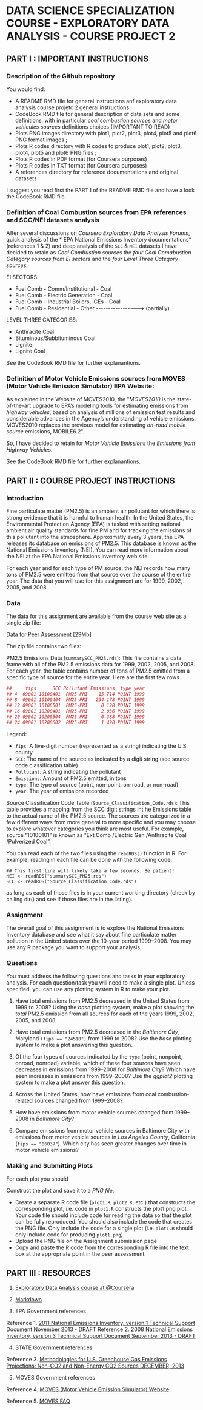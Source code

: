 DATA SCIENCE SPECIALIZATION COURSE - EXPLORATORY DATA ANALYSIS - COURSE PROJECT 2
==================================================================================

PART I : IMPORTANT INSTRUCTIONS
--------------------------------------------------------

### Description of the Github repository

You would find:

* A README RMD file for general instructions anf exploratory data analysis course projetc 2 general instructions
* CodeBook RMD file for general description of data sets and some definitions, with in particular _coal combustion sources_ and _motor vehicules sources_ definitions choices (IMPORTANT TO READ)
* Plots PNG images directory with plot1, plot2, plot3, plot4, plot5 and plot6 PNG format images ;
* Plots R codes directory with R codes to produce plot1, plot2, plot3, plot4, plot5 and plot6 PNG files ;
* Plots R codes in PDF format (for Coursera purposes)
* Plots R codes in TXT format (for Coursera purposes)
* A references directory for reference documentations and original datasets

I suggest you read first the PART I of the README RMD file and have a look the CodeBook RMD file.

### Definition of Coal Combustion sources from EPA references and SCC/NEI datasets analysis

After several discussions on *Coursera Exploratory Data Analysis Forums*, quick analysis of the * EPA National Emissions Inventory documentations* (references 1 & 2) and deep analysis of the `SCC` & `NEI` datasets I have decided to retain as *Coal Combustion sources* the *four Coal Comabustion Category sources from EI sectors* and the *four Level Three Category sources*:

EI SECTORS:
* Fuel Comb - Comm/Institutional - Coal
* Fuel Comb - Electric Generation - Coal
* Fuel Comb - Industrial Boilers, ICEs - Coal
* Fuel Comb - Residential - Other -----------------> (partially)

LEVEL THREE CATEGORIES:
* Anthracite Coal
* Bituminous/Subbituminous Coal
* Lignite
* Lignite Coal

See the CodeBook RMD file for further explanantions.

### Definition of Motor Vehicle Emissions sources from MOVES (Motor Vehicle Emission Simulator) EPA Website:

As explained in the Website of MOVES2010, the "*MOVES2010* is the state-of-the-art upgrade to EPA’s modeling tools for estimating emissions from *highway vehicles*, based on analysis of millions of emission test results and considerable advances in the Agency’s understanding of vehicle emissions. MOVES2010 replaces the previous model for estimating *on-road mobile source* emissions, MOBILE6.2".

So, I have decided to retain for *Motor Vehicle Emissions* the *Emissions from Highway Vehicles*.

See the CodeBook RMD file for further explanantions.

PART II : COURSE PROJECT INSTRUCTIONS
--------------------------------------------------------

### Introduction

Fine particulate matter (PM2.5) is an ambient air pollutant for which there is strong evidence that it is harmful to human health. In the United States, the Environmental Protection Agency (EPA) is tasked with setting national ambient air quality standards for fine PM and for tracking the emissions of this pollutant into the atmosphere. Approximatly every 3 years, the EPA releases its database on emissions of PM2.5. This database is known as the National Emissions Inventory (NEI). You can read more information about the NEI at the EPA National Emissions Inventory web site.

For each year and for each type of PM source, the NEI records how many tons of PM2.5 were emitted from that source over the course of the entire year. The data that you will use for this assignment are for 1999, 2002, 2005, and 2008.

### Data

The data for this assignment are available from the course web site as a single zip file:

[Data for Peer Assessment](https://d396qusza40orc.cloudfront.net/exdata%2Fdata%2FNEI_data.zip) [29Mb]

The zip file contains two files:

PM2.5 Emissions Data (`summarySCC_PM25.rds`): This file contains a data frame with all of the PM2.5 emissions data for 1999, 2002, 2005, and 2008. For each year, the table contains number of tons of PM2.5 emitted from a specific type of source for the entire year. Here are the first few rows.


```r
##     fips      SCC Pollutant Emissions  type year
## 4  09001 10100401  PM25-PRI    15.714 POINT 1999
## 8  09001 10100404  PM25-PRI   234.178 POINT 1999
## 12 09001 10100501  PM25-PRI     0.128 POINT 1999
## 16 09001 10200401  PM25-PRI     2.036 POINT 1999
## 20 09001 10200504  PM25-PRI     0.388 POINT 1999
## 24 09001 10200602  PM25-PRI     1.490 POINT 1999
```

Legend:

* `fips`: A five-digit number (represented as a string) indicating the U.S. county
* `SCC`: The name of the source as indicated by a digit string (see source code classification table)
* `Pollutant`: A string indicating the pollutant
* `Emissions`: Amount of PM2.5 emitted, in tons
* `type`: The type of source (point, non-point, on-road, or non-road)
* `year`: The year of emissions recorded

Source Classification Code Table (`Source_Classification_Code.rds`): This table provides a mapping from the SCC digit strings int he Emissions table to the actual name of the PM2.5 source. The sources are categorized in a few different ways from more general to more specific and you may choose to explore whatever categories you think are most useful. For example, source “10100101” is known as “Ext Comb /Electric Gen /Anthracite Coal /Pulverized Coal”.

You can read each of the two files using the `readRDS()` function in R. For example, reading in each file can be done with the following code:

```
## This first line will likely take a few seconds. Be patient!
NEI <- readRDS("summarySCC_PM25.rds")
SCC <- readRDS("Source_Classification_Code.rds")
```

as long as each of those files is in your current working directory (check by calling dir() and see if those files are in the listing).

### Assignment

The overall goal of this assignment is to explore the National Emissions Inventory database and see what it say about fine particulate matter pollution in the United states over the 10-year period 1999–2008. You may use any R package you want to support your analysis.

### Questions

You must address the following questions and tasks in your exploratory analysis. For each question/task you will need to make a single plot. Unless specified, you can use any plotting system in R to make your plot.

1. Have total emissions from PM2.5 decreased in the United States from 1999 to 2008? Using the *base* plotting system, make a plot showing the _total_ PM2.5 emission from all sources for each of the years 1999, 2002, 2005, and 2008.

2. Have total emissions from PM2.5 decreased in the *Baltimore City*, Maryland `(fips == "24510")` from 1999 to 2008? Use the *base* plotting system to make a plot answering this question.

3. Of the four types of sources indicated by the `type` (point, nonpoint, onroad, nonroad) variable, which of these four sources have seen decreases in emissions from 1999–2008 for *Baltimore City*? Which have seen increases in emissions from 1999–2008? Use the *ggplot2* plotting system to make a plot answer this question.

4. Across the United States, how have emissions from coal combustion-related sources changed from 1999–2008?

5. How have emissions from motor vehicle sources changed from 1999–2008 in *Baltimore City*?

6. Compare emissions from motor vehicle sources in Baltimore City with emissions from motor vehicle sources in *Los Angeles County*, California (`fips == "06037"`). Which city has seen greater changes over time in motor vehicle emissions?

### Making and Submitting Plots

For each plot you should

Construct the plot and save it to a *PNG file*.

* Create a separate R code file (`plot1.R`, `plot2.R`, etc.) that constructs the corresponding plot, i.e. code in `plot1.R` constructs the plot1.png plot. Your code file should include code for reading the data so that the plot can be fully reproduced. You should also include the code that creates the PNG file. Only include the code for a single plot (i.e. `plot1.R` should only include code for producing `plot1.png`)
* Upload the PNG file on the Assignment submission page
* Copy and paste the R code from the corresponding R file into the text box at the appropriate point in the peer assessment.

PART III : RESOURCES
--------------------------------------------------------

1. [Exploratory Data Analysis course at @Coursera](https://www.coursera.org/course/exdata)

2. [Markdown](https://support.rstudio.com/hc/en-us/articles/200488468-R-Markdown)

3. EPA Government references

Reference 1. [2011 National Emissions Inventory, version 1 Technical Support Document November 2013 - DRAFT](http://www.epa.gov/ttn/chief/net/2008neiv3/2008_neiv3_tsd_draft.pdf)
Reference 2. [2008 National Emissions Inventory, version 3 Technical Support Document September 2013 - DRAFT](http://www.epa.gov/ttn/chief/net/2011nei/2011_neiv1_tsd_draft.pdf)

4. STATE Government references

Reference 3. [Methodologies for U.S. Greenhouse Gas Emissions Projections: Non-CO2 and Non-Energy CO2 Sources DECEMBER, 2013](http://www.state.gov/documents/organization/219472.pdf)

5. MOVES Government references

Reference 4. [MOVES (Motor Vehicle Emission Simulator) Website](http://www.epa.gov/otaq/models/moves/index.htm)

Reference 5. [MOVES FAQ](http://www.epa.gov/otaq/models/moves/420f09073.pdf)

